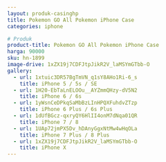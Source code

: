 ```yaml
---
layout: produk-casinghp
title: Pokemon GO All Pokemon iPhone Case
categories: iphone

# Produk
product-title: Pokemon GO All Pokemon iPhone Case
harga: 90000
sku: hn-1899
image-drive: 1xZX19j7CDFJtpJikR2V_laMSYmGTbb-O
gallery:
  - url: 1xtuic3DR57BgTmVN_q1sY8AHo1Ri-6_s
    title: iPhone 5 / 5s / SE
  - url: 1H20-EbTaLnELOOu__AYZmmQHzy-dV5N2
    title: iPhone 6 / 6s
  - url: 1yWsnCeDPkqSaMbBzLInHPQXFuhdvZTzp
    title: iPhone 6 Plus / 6s Plus
  - url: 1dUfBGcz-qxryQY6HlII4onM7dNqa01QR
    title: iPhone 7 / 8
  - url: 1UAp72jmPX5Dv_hDAnyGgxNtMw4wHqOLa
    title: iPhone 7 Plus / 8 Plus
  - url: 1xZX19j7CDFJtpJikR2V_laMSYmGTbb-O
    title: iPhone X
---
```

